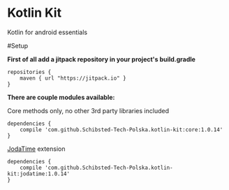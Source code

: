 # Kotlin Kit
Kotlin for android essentials

#Setup

**First of all add a jitpack repository in your project's build.gradle**
```
repositories {
    maven { url "https://jitpack.io" }
}
```    

**There are couple modules available:**

Core methods only, no other 3rd party libraries included
```
dependencies {
    compile 'com.github.Schibsted-Tech-Polska.kotlin-kit:core:1.0.14'
}
```

[JodaTime](http://www.joda.org/joda-time/) extension
```
dependencies {
    compile 'com.github.Schibsted-Tech-Polska.kotlin-kit:jodatime:1.0.14'
}
```
